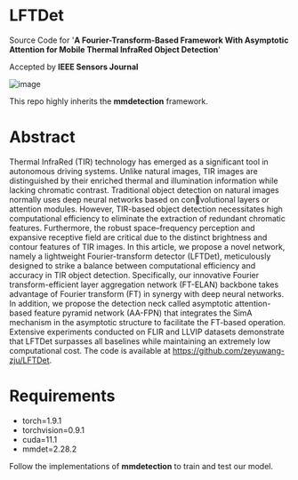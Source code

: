 # LFTDet
Source Code for '**A Fourier-Transform-Based Framework With Asymptotic Attention for Mobile Thermal InfraRed Object Detection**' 

Accepted by **IEEE Sensors Journal**

![image](https://github.com/user-attachments/assets/9aaa1b38-a33d-462f-b4bf-2961b063973d)

This repo highly inherits the **mmdetection** framework.

# Abstract
Thermal InfraRed (TIR) technology has emerged as a significant tool in autonomous driving systems. Unlike natural images, TIR images are distinguished by their enriched thermal and illumination information while lacking chromatic contrast. Traditional object detection on natural images normally uses deep neural networks based on convolutional layers or attention modules. However, TIR-based object detection necessitates high computational efficiency to eliminate the extraction of redundant chromatic features. Furthermore, the robust space–frequency perception and expansive receptive field are critical due to the distinct brightness and contour features of TIR images. In this article, we propose a novel network, namely a lightweight Fourier-transform detector (LFTDet), meticulously designed to strike a balance between computational efficiency and accuracy in TIR object detection. Specifically, our innovative Fourier transform-efficient layer aggregation network (FT-ELAN) backbone takes advantage of Fourier transform (FT) in synergy with deep neural networks. In addition, we propose the detection neck called asymptotic attention-based feature pyramid network (AA-FPN) that integrates the SimA mechanism in the asymptotic structure to facilitate the FT-based operation. Extensive experiments conducted on FLIR and LLVIP datasets demonstrate that LFTDet surpasses all baselines while maintaining an extremely low computational cost. The code is available at https://github.com/zeyuwang-zju/LFTDet.

# Requirements
- torch=1.9.1 
- torchvision=0.9.1 
- cuda=11.1
- mmdet=2.28.2

Follow the implementations of **mmdetection** to train and test our model.
